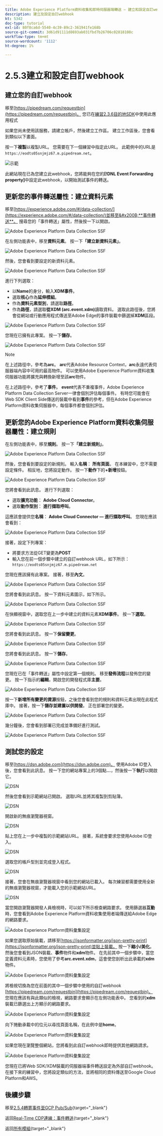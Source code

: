 ```yaml
---
title: Adobe Experience Platform資料收集和即時伺服器端轉送 — 建立和設定自訂webhook
description: 建立及設定自訂webhook
kt: 5342
doc-type: tutorial
exl-id: 80f8ca6d-5540-4c39-89c2-361941fe168b
source-git-commit: 3d61d91111d8693ab031fbd7b26706c02818108c
workflow-type: tm+mt
source-wordcount: '1112'
ht-degree: 1%

---
```


# 2.5.3建立和設定自訂webhook

## 建立您的自訂webhook

移至[https://pipedream.com/requestbin](https://pipedream.com/requestbin)。 您已在[練習2.3.6目的地SDK](./../../../../modules/delivery-activation/rtcdp-b2c/rtcdpb2c-3/ex6.md)中使用此應用程式

如果您尚未使用該服務，請建立帳戶，然後建立工作區。 建立工作區後，您會看到類似以下畫面。

按一下&#x200B;**複製**&#x200B;以複製URL。 您需要在下一個練習中指定此URL。 此範例中的URL是`https://eodts05snjmjz67.m.pipedream.net`。

![示範](./images/webhook1.png)

此網站現在已為您建立此webhook，您將能夠在您的&#x200B;**[!DNL Event Forwarding property]**&#x200B;中設定此webhook，以開始測試事件的轉送。

## 更新您的事件轉送屬性：建立資料元素

移至[https://experience.adobe.com/#/data-collection/](https://experience.adobe.com/#/data-collection/)並移至&#x200B;**事件轉送**。 搜尋您的「事件轉送」屬性，然後按一下以開啟。

![Adobe Experience Platform Data Collection SSF](./images/prop1.png)

在左側功能表中，移至&#x200B;**資料元素**。 按一下&#x200B;**「建立新資料元素」**。

![Adobe Experience Platform Data Collection SSF](./images/de1.png)

然後，您會看到要設定的新資料元素。

![Adobe Experience Platform Data Collection SSF](./images/de2.png)

進行下列選取：

- 以&#x200B;**Name**&#x200B;的身分，輸入&#x200B;**XDM事件**。
- 選取&#x200B;**核心**&#x200B;作為&#x200B;**延伸模組**。
- 作為&#x200B;**資料元素型別**，請選取&#x200B;**路徑**。
- 作為&#x200B;**路徑**，請選取&#x200B;**從XDM (arc.event.xdm)**&#x200B;讀取資料。 選取此路徑後，您將會從網站或行動應用程式傳送至Adobe Edge的事件裝載中篩選掉&#x200B;**XDM**&#x200B;區段。

![Adobe Experience Platform Data Collection SSF](./images/de3.png)

您現在已擁有此專案。 按一下&#x200B;**儲存**。

![Adobe Experience Platform Data Collection SSF](./images/de3a.png)

>[!NOTE]
>
>在上述路徑中，參考為&#x200B;**arc**。 **arc**&#x200B;代表Adobe Resource Context，**arc**&#x200B;永遠代表伺服器端內容中可用的最高物件。 可以使用Adobe Experience Platform資料收集伺服器功能將擴充與轉換新增至該&#x200B;**arc**&#x200B;物件。
>
>在上述路徑中，參考了&#x200B;**事件**。 **event**&#x200B;代表不重複事件，Adobe Experience Platform Data Collection Server一律會個別評估每個事件。 有時您可能會在Web SDK Client Side傳送的裝載中看到&#x200B;**事件**&#x200B;的參考，但在Adobe Experience Platform資料收集伺服器中，每個事件都會個別評估。

## 更新您的Adobe Experience Platform資料收集伺服器屬性：建立規則

在左側功能表中，移至&#x200B;**規則**。 按一下&#x200B;**「建立新規則」**。

![Adobe Experience Platform Data Collection SSF](./images/rl1.png)

然後，您會看到要設定的新規則。 輸入&#x200B;**名稱**： **所有頁面**。 在本練習中，您不需要設定條件。 相反地，您將設定動作。 按一下&#x200B;**動作**&#x200B;下的&#x200B;**+新增**&#x200B;按鈕。

![Adobe Experience Platform Data Collection SSF](./images/rl2.png)

您將會看到此訊息。 進行下列選取：

- 選取&#x200B;**擴充功能**： **Adobe Cloud Connector**。
- 選取&#x200B;**動作型別**： **進行擷取呼叫**。

這應該會提供您&#x200B;**名稱**： **Adobe Cloud Connector — 進行擷取呼叫**。 您現在應該會看到：

![Adobe Experience Platform Data Collection SSF](./images/rl4.png)

接著，設定下列專案：

- 將要求方法從GET變更為&#x200B;**POST**
- 輸入您在前一個步驟中建立的自訂webhook URL，如下所示： `https://eodts05snjmjz67.m.pipedream.net`

您現在應該擁有此專案。 接著，移至&#x200B;**內文**。

![Adobe Experience Platform Data Collection SSF](./images/rl6.png)

您將會看到此訊息。 按一下資料元素圖示，如下所示。

![Adobe Experience Platform Data Collection SSF](./images/rl7.png)

在快顯視窗中，選取您在上一步中建立的資料元素&#x200B;**XDM事件**。 按一下&#x200B;**選取**。

![Adobe Experience Platform Data Collection SSF](./images/rl8.png)

您將會看到此訊息。 按一下&#x200B;**保留變更**。

![Adobe Experience Platform Data Collection SSF](./images/rl9.png)

您將會看到此訊息。 按一下&#x200B;**儲存**。

![Adobe Experience Platform Data Collection SSF](./images/rl10.png)

您現在已在「事件轉送」屬性中設定第一個規則。 移至&#x200B;**發佈流程**以發佈您的變更。
按一下指示的**編輯**，開啟您的開發程式庫&#x200B;**主要**。

![Adobe Experience Platform Data Collection SSF](./images/rl11.png)

按一下&#x200B;**新增所有變更的資源**&#x200B;按鈕，之後您會看到您的規則和資料元素出現在此程式庫中。 接著，按一下&#x200B;**儲存並建置以供開發**。 正在部署您的變更。

![Adobe Experience Platform Data Collection SSF](./images/rl13.png)

幾分鐘後，您會看到部署已完成並準備好進行測試。

![Adobe Experience Platform Data Collection SSF](./images/rl14.png)

## 測試您的設定

移至[https://dsn.adobe.com](https://dsn.adobe.com)。 使用Adobe ID登入後，您會看到此訊息。 按一下您的網站專案上的3個點&#x200B;**...**，然後按一下&#x200B;**執行**&#x200B;以開啟它。

![DSN](./../../datacollection/dc1.1/images/web8.png)

然後您會看到示範網站已開啟。 選取URL並將其複製到剪貼簿。

![DSN](../../../getting-started/gettingstarted/images/web3.png)

開啟新的無痕瀏覽器視窗。

![DSN](../../../getting-started/gettingstarted/images/web4.png)

貼上您在上一步中複製的示範網站URL。 接著，系統會要求您使用Adobe ID登入。

![DSN](../../../getting-started/gettingstarted/images/web5.png)

選取您的帳戶型別並完成登入程式。

![DSN](../../../getting-started/gettingstarted/images/web6.png)

接著，您會在無痕瀏覽器視窗中看到您的網站已載入。 每次練習都需要使用全新的無痕瀏覽器視窗，才能載入您的示範網站URL。

![DSN](../../../getting-started/gettingstarted/images/web7.png)

當您開啟瀏覽器開發人員檢視時，可以如下所示檢查網路要求。 使用篩選器&#x200B;**互動**&#x200B;時，您會看到Adobe Experience Platform資料收集使用者端傳送給Adobe Edge的網路要求。

![Adobe Experience Platform資料彙集設定](./images/hook1.png)

如果您選取原始裝載，請移至[https://jsonformatter.org/json-pretty-print](https://jsonformatter.org/json-pretty-print)並貼上裝載。 按一下&#x200B;**縮小/美化**。 然後您會看到JSON裝載、**事件**&#x200B;物件和&#x200B;**xdm**&#x200B;物件。 在先前其中一個步驟中，當您定義資料元素時，您使用了參考&#x200B;**arc.event.xdm**，這會使您剖析出此承載的&#x200B;**xdm**&#x200B;物件。

![Adobe Experience Platform資料彙集設定](./images/hook2.png)

將檢視切換為您在前面的其中一個步驟中使用的自訂webhook [https://pipedream.com/requestbin](https://pipedream.com/requestbin)。 您現在應該有與此類似的檢視，網路要求會顯示在左側功能表中。 您看到的&#x200B;**xdm**&#x200B;裝載已篩選出上方顯示的網路要求。

![Adobe Experience Platform資料彙集設定](./images/hook3.png)

向下捲動承載中的位元以尋找頁面名稱，在此例中是&#x200B;**home**。

![Adobe Experience Platform資料彙集設定](./images/hook4.png)

如果您現在瀏覽整個網站，您將看到此自訂webhook即時提供其他網路請求。

![Adobe Experience Platform資料彙集設定](./images/hook5.png)

您現在已將Web SDK/XDM裝載的伺服器端事件轉送設定為外部自訂webhook。 在接下來的練習中，您將設定類似的方法，並將相同的資料傳送至Google Cloud Platform和AWS。

## 後續步驟

移至[2.5.4轉寄事件至GCP Pub/Sub](./ex4.md){target="_blank"}

返回[Real-Time CDP連線：事件轉送](./aep-data-collection-ssf.md){target="_blank"}

返回[所有模組](./../../../../overview.md){target="_blank"}

